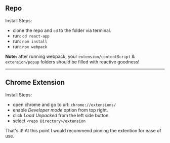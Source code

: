 ## Repo 
Install Steps:
* clone the repo and <code>cd</code> to the folder via terminal.  
* run: <code>cd react-app</code>
* run: <code>npm install</code>
* run: <code>npx webpack</code>

**Note:** after running webpack, your <code>extension/contentScript</code> & <code>extension/popup</code> folders should be filled with reactive goodness!

<hr>

## Chrome Extension
 Install Steps:
* open chrome and go to url: <code>chrome://extensions/</code>
* enable *Developer mode* option from top right.
* click *Load Unpacked* from the left side button.
* select <code>\<repo Directory\>/extension</code>


That's it!  At this point I would recommend pinning the extention for ease of use.